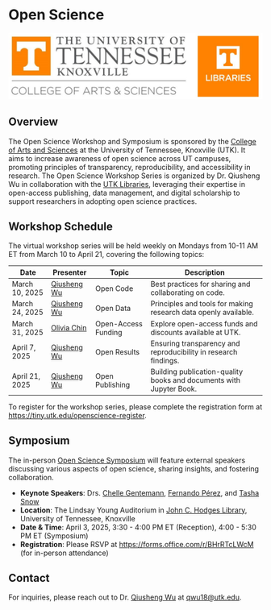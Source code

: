 # Open Science

![](images/header.jpg)

## Overview

The Open Science Workshop and Symposium is sponsored by the [College of Arts and Sciences](https://artsci.utk.edu) at the University of Tennessee, Knoxville (UTK). It aims to increase awareness of open science across UT campuses, promoting principles of transparency, reproducibility, and accessibility in research. The Open Science Workshop Series is organized by Dr. Qiusheng Wu in collaboration with the [UTK Libraries](https://www.lib.utk.edu), leveraging their expertise in open-access publishing, data management, and digital scholarship to support researchers in adopting open science practices.

## Workshop Schedule

The virtual workshop series will be held weekly on Mondays from 10-11 AM ET from March 10 to April 21, covering the following topics:

| Date           | Presenter                                                                                | Topic               | Description                                                         |
| -------------- | ---------------------------------------------------------------------------------------- | ------------------- | ------------------------------------------------------------------- |
| March 10, 2025 | [Qiusheng Wu](https://geography.utk.edu/people/instructional-faculty/wu-qiusheng)        | Open Code           | Best practices for sharing and collaborating on code.               |
| March 24, 2025 | [Qiusheng Wu](https://geography.utk.edu/people/instructional-faculty/wu-qiusheng)        | Open Data           | Principles and tools for making research data openly available.     |
| March 31, 2025 | [Olivia Chin](https://libguides.utk.edu/prf.php?id=c696b1dd-db08-11ee-ad2f-0a92c88187d1) | Open-Access Funding | Explore open-access funds and discounts available at UTK.           |
| April 7, 2025  | [Qiusheng Wu](https://geography.utk.edu/people/instructional-faculty/wu-qiusheng)        | Open Results        | Ensuring transparency and reproducibility in research findings.     |
| April 21, 2025 | [Qiusheng Wu](https://geography.utk.edu/people/instructional-faculty/wu-qiusheng)        | Open Publishing     | Building publication-quality books and documents with Jupyter Book. |

To register for the workshop series, please complete the registration form at <https://tiny.utk.edu/openscience-register>.

## Symposium

The in-person [Open Science Symposium](https://openscience.gishub.org/open-symposium) will feature external speakers discussing various aspects of open science, sharing insights, and fostering collaboration.

- **Keynote Speakers**: Drs. [Chelle Gentemann](https://openscience.gishub.org/open-symposium#dr-chelle-gentemann), [Fernando Pérez](https://openscience.gishub.org/open-symposium#dr-fernando-p-rez), and [Tasha Snow](https://openscience.gishub.org/open-symposium#dr-tasha-snow)
- **Location**: The Lindsay Young Auditorium in [John C. Hodges Library](https://maps.utk.edu/?id=314#!m/276034?share), University of Tennessee, Knoxville
- **Date & Time**: April 3, 2025, 3:30 - 4:00 PM ET (Reception), 4:00 - 5:30 PM ET (Symposium)
- **Registration**: Please RSVP at https://forms.office.com/r/BHrRTcLWcM (for in-person attendance)

## Contact

For inquiries, please reach out to Dr. [Qiusheng Wu](https://geography.utk.edu/people/instructional-faculty/wu-qiusheng) at qwu18@utk.edu.
